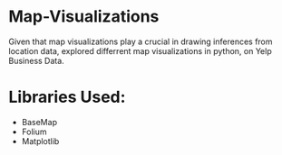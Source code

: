 # Map-Visualizations

Given that map visualizations play a crucial in drawing inferences from location data, explored differrent map visualizations in python, on Yelp Business Data. 

# Libraries Used: 
- BaseMap
- Folium
- Matplotlib
